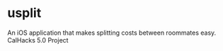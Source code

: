 # usplit
An iOS application that makes splitting costs between roommates easy. CalHacks 5.0 Project
